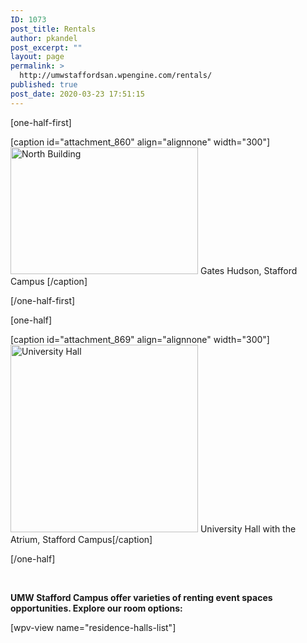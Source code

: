 ```yaml
---
ID: 1073
post_title: Rentals
author: pkandel
post_excerpt: ""
layout: page
permalink: >
  http://umwstaffordsan.wpengine.com/rentals/
published: true
post_date: 2020-03-23 17:51:15
---
```

[one-half-first]

[caption id="attachment_860" align="alignnone" width="300"]<img class="size-medium wp-image-860" src="http://umwstaffordsan.wpengine.com/wp-content/uploads/2015/08/stafford52-300x203.jpg" alt="North Building" width="300" height="203" /> Gates Hudson, Stafford Campus [/caption]

[/one-half-first]

[one-half]

[caption id="attachment_869" align="alignnone" width="300"]<img class="wp-image-869 size-medium" src="http://umwstaffordsan.wpengine.com/wp-content/uploads/2015/08/NS-UMW-Stafford-2-XL-300x191.jpg" alt="University Hall" width="300" /> University Hall with the Atrium, Stafford Campus[/caption]

[/one-half]

&nbsp;

<strong>UMW Stafford Campus offer varieties of renting event spaces opportunities. Explore our room options:</strong>

[wpv-view name="residence-halls-list"]